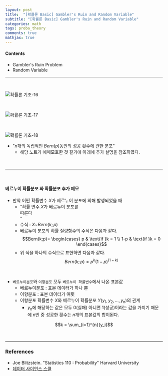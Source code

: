 ```yaml
---
layout: post
title:  "[확률론 Basic] Gambler's Ruin and Random Variable"
subtitle: "[확률론 Basic] Gambler's Ruin and Random Variable"
categories: math
tags: proba_theory
comments: true
mathjax: true
---
```

#### Contents
- Gambler's Ruin Problem
- Random Variable

---
<br>

![확률론 기초-16](https://user-images.githubusercontent.com/53929665/117578670-594ea080-b12a-11eb-9ab1-d1e14f02cbf2.jpg)

<br>

![확률론 기초-17](https://user-images.githubusercontent.com/53929665/118400237-c074d380-b69b-11eb-8fa0-a33f4abd5bc1.jpg)

<br>

![확률론 기초-18](https://user-images.githubusercontent.com/53929665/117578672-5b186400-b12a-11eb-88a3-a763094ebdc2.jpg)

- "$n$개의 독립적인 $Bern(p)$동안의 성공 횟수에 관한 분포"
	- 해당 노트가 애매모호한 것 같기에 아래에 추가 설명을 참조하였다.

<br>

---

<br>

#### 베르누이 확률분포 와 확률분포 추가 메모
- 만약 어떤 확률변수 $X$가 베르누이 분포에 의해 발생되었을 때
	- "확률 변수 $X$가 베르누이 분포를 <br>따른다</br>"
	- 수식 : $X$~$Bern(k;p)$ 
	- 베르누이 분포의 확률 질량함수의 수식은 다음과 같다.
$$Bern(k;p)=  \begin{cases} p  
					& \text{if }k = 1 
					\\ 1-p  & \text{if }k = 0 \end{cases}$$
	- 위 식을 하나의 수식으로 표현하면 다음과 같다.
$$Bern(k;p)=  p^{k}(1-p)^{(1-k)}$$

<br>

- `베르누이분포`와 `이항분포` 모두 `베르누이 확률변수`에서 나온 표본값
	- 베르누이분포 : 표본 데이터가  하나 뿐 
	- 이항분포 : 표본 데이터가 여럿 
	- 이항분포 확률변수 $X$와 베르누이 확률분포 $Y$($y_1, y_2, ..., y_n$)의 관계
		- $y_n$에 해당하는 값은 모두 0(실패) 아니면 1(성공)이라는 값을 가지기 때문에 $n$번 중 성공한 횟수는 $n$개의 표본값의 합이된다.
	
$$k = \sum_{i=1}^{n}{y_i}$$


<br>

---

### References
- Joe Blitzstein. "Statistics 110 : Probability"  Harvard University
- [데이터 사이언스 스쿨](https://datascienceschool.net/02%20mathematics/08.02%20%EB%B2%A0%EB%A5%B4%EB%88%84%EC%9D%B4%EB%B6%84%ED%8F%AC%EC%99%80%20%EC%9D%B4%ED%95%AD%EB%B6%84%ED%8F%AC.html)

